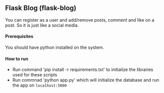 ## Flask Blog (flask-blog)
You can register as a user and add/remove posts, comment and like on a post. So it is just like a social media.

#### Prerequisites
You should have python installed on the system.

#### How to run
* Run command 'pip install -r requirements.txt' to initialize the libraries used for these scripts
* Run commnad 'python app.py' which will initialize the database and run the app on ``` localhost:5000 ```